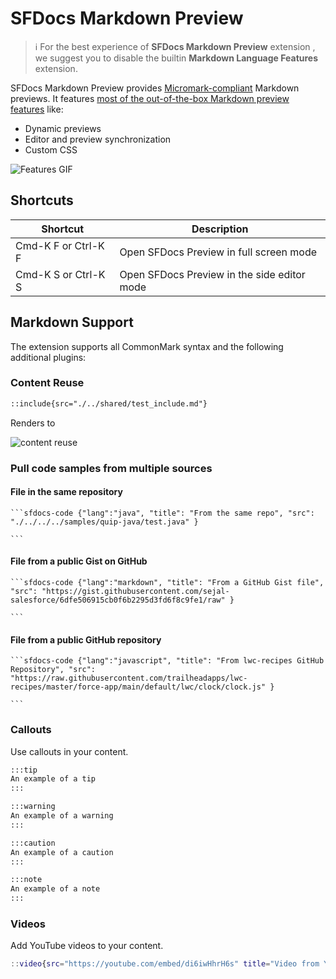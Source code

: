 # SFDocs Markdown Preview

> ℹ️ For the best experience of **SFDocs Markdown Preview** extension , we suggest you to disable the builtin **Markdown Language Features** extension.

SFDocs Markdown Preview provides [Micromark-compliant](https://github.com/micromark/micromark) Markdown previews. It features [most of the out-of-the-box Markdown preview features](https://code.visualstudio.com/docs/languages/markdown) like:

- Dynamic previews
- Editor and preview synchronization
- Custom CSS

![Features GIF](https://github.com/forcedotcom/sfdocs-vscode/blob/master/vscode-preview/media/images/preview.gif?raw=true)

<!-- ## Prerequisites

Before you use the plugin, disable the default markdown-language-feature extension of VS Code by following these steps:
![Manual Install](https://github.com/forcedotcom/sfdocs-vscode/blob/master/vscode-preview/media/images/disable_default_preview.png?raw=true)

1. Click on the **Extension** icon in the Activity Bar on the side of VS Code or use the **View: Extensions** command (⇧⌘X).
2. In the extension filter, type and select **@builtin**.
3. Scroll down and select **Markdown Language Features**
4. Click the **Disable** button.
5. Click the **Reload Required** button to reload VS Code. -->

## Shortcuts

| Shortcut              | Description                                       |
| ----------------------- | --------------------------------------------------- |
| Cmd-K F or Ctrl-K F | Open SFDocs Preview in full screen mode     |
| Cmd-K S or Ctrl-K S | Open SFDocs Preview in the side editor mode |


## Markdown Support

The extension supports all CommonMark syntax and the following additional plugins:

### Content Reuse

```md
::include{src="./../shared/test_include.md"}
```

Renders to

![content reuse](https://github.com/forcedotcom/sfdocs-vscode/blob/master/vscode-preview/media/content-reuse.png?raw=true)

### Pull code samples from multiple sources

#### File in the same repository

````mdx
```sfdocs-code {"lang":"java", "title": "From the same repo", "src": "./../../../samples/quip-java/test.java" }

```
````
#### File from a public Gist on GitHub

````mdx
```sfdocs-code {"lang":"markdown", "title": "From a GitHub Gist file", "src": "https://gist.githubusercontent.com/sejal-salesforce/6dfe506915cb0f6b2295d3fd6f8c9fe1/raw" }

```
````

#### File from a public GitHub repository

````mdx
```sfdocs-code {"lang":"javascript", "title": "From lwc-recipes GitHub Repository", "src": "https://raw.githubusercontent.com/trailheadapps/lwc-recipes/master/force-app/main/default/lwc/clock/clock.js" }

```
````

### Callouts

Use callouts in your content.

```md
:::tip
An example of a tip
:::

:::warning
An example of a warning
:::

:::caution
An example of a caution
:::

:::note
An example of a note
:::
```

### Videos

Add YouTube videos to your content.

```m
::video{src="https://youtube.com/embed/di6iwHhrH6s" title="Video from Youtube" type="youtube" }
```

